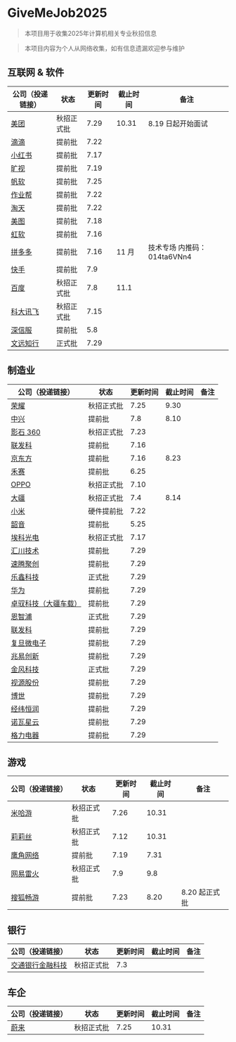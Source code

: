 # GiveMeJob2025

> 本项目用于收集2025年计算机相关专业秋招信息

> 本项目内容为个人从网络收集，如有信息遗漏欢迎参与维护

## 互联网 & 软件

| 公司（投递链接）                                                                                                | 状态       | 更新时间 | 截止时间 | 备注                          |
| --------------------------------------------------------------------------------------------------------------- | ---------- | -------- | -------- | ----------------------------- |
| [美团](https://zhaopin.meituan.com/web/home)                                                                       | 秋招正式批 | 7.29     | 10.31    | 8.19 日起开始面试             |
| [滴滴](https://campus.didiglobal.com/campus_apply/didiglobal/96064#/)                                              | 提前批     | 7.22     |          |                               |
| [小红书](https://job.xiaohongshu.com/campus/redstar)                                                               | 提前批     | 7.17     |          |                               |
| [旷视](https://app.mokahr.com/campus_apply/megviihr/38642#/)                                                       | 提前批     | 7.19     |          |                               |
| [帆软](https://join.fanruan.com/)                                                                                  | 提前批     | 7.25     |          |                               |
| [作业帮](https://app.mokahr.com/campus-recruitment/zuoyebang/39595?sourceToken=4c8b67982f289510ebc037901737889f#/) | 提前批     | 7.22     |          |                               |
| [淘天](https://talent.taotian.com/campus/position-list?campusType=star)                                            | 提前批     | 7.22     |          |                               |
| [美图](https://campus.meitu.com/campus-recruitment/meitu/54138/#/)                                                 | 提前批     | 7.18     |          |                               |
| [虹软](https://www.arcsoft.com.cn/job/JobList.html)                                                                | 提前批     | 7.16     |          |                               |
| [拼多多](https://careers.pinduoduo.com/campus/grad/technical-session)                                              | 提前批     | 7.16     | 11 月    | 技术专场   内推码：014ta6VNn4 |
| [快手](https://campus.kuaishou.cn/recruit/campus/e/#/campus/jobs?pageNum=1&positionLabel=kstar)                    | 提前批     | 7.9      |          |                               |
| [百度](https://talent.baidu.com/jobs/campus)                                                                       | 秋招正式批 | 7.8      | 11.1     |                               |
| [科大讯飞](https://campus.iflytek.com/)                                                                            | 秋招正式批 | 7.15     |          |                               |
| [深信服](https://hr.sangfor.com/campucompon/schoolRecruitment)                                                     | 提前批     | 5.8      |          |                               |
| [文远知行](https://www.weride.ai/zh/careers)                                                     | 正式批     | 7.29      |          |                               |

## 制造业

| 公司（投递链接）                                                                                                              | 状态       | 更新时间 | 截止时间 | 备注 |
| ----------------------------------------------------------------------------------------------------------------------------- | ---------- | -------- | -------- | ---- |
| [荣耀](https://www.honor.com/cn/career/)                                                                                         | 秋招正式批 | 7.25     | 9.30     |      |
| [中兴](https://job.zte.com.cn/cn/campus-recruitment/Recruitment_positions/freshstudent.html)                                     | 提前批     | 7.8      | 8.10     |      |
| [影石 360](https://www.insta360.com/cn/jobs)                                                                                     | 秋招正式批 | 7.23     |          |      |
| [联发科](https://mediatek.zhiye.com/campus)                                                                                      | 提前批     | 7.16     |          |      |
| [京东方](https://campus.boe.com/)                                                                                                | 提前批     | 7.16     | 8.23     |      |
| [禾赛](https://www.hesaitech.com/cn/join)                                                                                        | 提前批     | 6.25     |          |      |
| [OPPO](https://careers.oppo.com/university/oppo/campus/)                                                                         | 秋招正式批 | 7.10     |          |      |
| [大疆](https://we.dji.com/zh-CN/campus/recruitment?from=sec_nav)                                                                 | 秋招正式批 | 7.4      | 8.14     |      |
| [小米](https://hr.xiaomi.com/campus)                                                                                             | 硬件提前批 | 7.22     |          |      |
| [韶音](https://app.mokahr.com/campus_apply/aftershokzhr/36940?recommendCode=DSsCyWG6#/page/%E6%A0%A1%E5%9B%AD%E6%8B%9B%E8%81%98) | 提前批     | 5.25     |          |      |
| [埃科光电](http://career.i-tek.cn/front.home.index/schoolIndex)                                                                  | 秋招正式批 | 7.17     |          |      |
| [汇川技术](https://inovance.zhiye.com/campus)                                                                  | 提前批 | 7.29     |          |      |
| [速腾聚创](https://www.robosense.cn/about/joinus)                                                                  | 提前批 | 7.29     |          |      |
| [乐鑫科技](https://www.espressif.com/zh-hans/join-us/campus-recruitment)                                                                  | 正式批 | 7.29     |          |      |
| [华为](https://career.huawei.com/reccampportal/portal5/index.html)                                                                  | 提前批 | 7.29     |          |      |
| [卓驭科技（大疆车载）](https://www.zyt.com/zh)                                                                  | 提前批 | 7.29     |          |      |
| [恩智浦](https://www.nxp.com.cn/company/about-nxp/careers:CAREERS)                                                                  | 正式批 | 7.29     |          |      |
| [联发科](https://mediatek.zhiye.com/)                                                                  | 提前批 | 7.29     |          |      |
| [复旦微电子](http://campus.51job.com/fmsh/jobs.html)                                                                  | 提前批 | 7.29     |          |      |
| [兆易创新](https://www.gigadevice.com.cn/about/career)                                                                  | 提前批 | 7.29     |          |      |
| [金风科技](https://www.goldwind.com/cn/career/)                                                                  | 正式批 | 7.29     |          |      |
| [视源股份](http://www.cvte.com/joins/index.html)                                                                  | 提前批 | 7.29     |          |      |
| [博世](https://app.mokahr.com/campus-recruitment/bosch/73873#/)                                                                  | 提前批 | 7.29     |          |      |
| [经纬恒润](https://wecruit.hotjob.cn/SU62a93e760dcad45229a827cc/pb/index.html#/)                                                                  | 提前批 | 7.29     |          |      |
| [诺瓦星云](https://www.novastar-led.cn/index/contactus/recruit.html)                                                                  | 提前批 | 7.29     |          |      |
| [格力电器](https://gree.zhiye.com/campus/?PageIndex=2)                                                                  | 提前批 | 7.29     |          |      |
## 游戏


| 公司（投递链接）                                                                                                                                       | 状态       | 更新时间 | 截止时间 | 备注          |
| ------------------------------------------------------------------------------------------------------------------------------------------------------ | ---------- | -------- | -------- | ------------- |
| [米哈游](https://jobs.mihoyo.com/#/campus)                                                                                                                | 秋招正式批 | 7.26     | 10.31    |               |
| [莉莉丝](https://lilithgames.jobs.feishu.cn/campus/?keywords=&category=&location=&project=&type=&job_hot_flag=&current=1&limit=10&functionCategory=&tag=) | 秋招正式批 | 7.12     | 10.31    |               |
| [鹰角网络](https://jobs.hypergryph.com/campus_apply/hypergryph/26326#/)                                                                                   | 提前批     | 7.19     | 7.31     |               |
| [网易雷火](https://leihuo.163.com/campus/#/)                                                                                                              | 秋招正式批 | 7.9      | 9.8      |               |
| [搜狐畅游](https://app.mokahr.com/campus-recruitment/cyou-inc/42233#/)                                                                                    | 提前批     | 7.23     | 8.20     | 8.20 起正式批 |

## 银行

| 公司（投递链接）                                              | 状态       | 更新时间 | 截止时间 | 备注 |
| ------------------------------------------------------------- | ---------- | -------- | -------- | ---- |
| [交通银行金融科技](https://www.bocomfintech.com.cn/p1/zxns.html) | 秋招正式批 | 7.3      |          |      |

## 车企

| 公司（投递链接）               | 状态       | 更新时间 | 截止时间 | 备注 |
| ------------------------------ | ---------- | -------- | -------- | ---- |
| [蔚来](https://campus.nio.com/#/) | 秋招正式批 | 7.25     | 10.31    |      |
